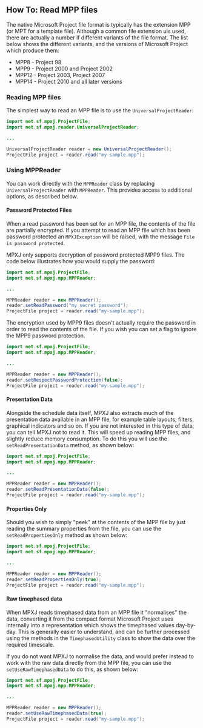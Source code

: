 ## How To: Read MPP files
The native Microsoft Project file format is typically has the extension MPP
(or MPT for a template file). Although a common file extension uis used,
there are actually a number if different variants of the file format.
The list below shows the different variants, and the versions of 
Microsoft Project which produce them:

* MPP8 - Project 98
* MPP9 - Project 2000 and Project 2002
* MPP12 - Project 2003, Project 2007
* MPP14 - Project 2010 and all later versions

### Reading MPP files
The simplest way to read an MPP file is to use the `UniversalProjectReader`:

```java
import net.sf.mpxj.ProjectFile;
import net.sf.mpxj.reader.UniversalProjectReader;

...

UniversalProjectReader reader = new UniversalProjectReader();
ProjectFile project = reader.read("my-sample.mpp");
```

### Using MPPReader
You can work directly with the `MPPReader` class by replacing `UniversalProjectReader`
with `MPPReader`. This provides access to additional options, as described below.

#### Password Protected Files
When a read password has been set for an MPP file, the contents of the file are partially
encrypted. If you attempt to read an MPP file which has been password protected an `MPXJException` 
will be raised, with the message `File is password protected`.

MPXJ only supports decryption of password protected MPP9 files. The code below illustrates
how you would supply the password:

```java
import net.sf.mpxj.ProjectFile;
import net.sf.mpxj.mpp.MPPReader;

...

MPPReader reader = new MPPReader();
reader.setReadPassword("my secret password");
ProjectFile project = reader.read("my-sample.mpp");
```

The encryption used by MPP9 files doesn't actually require the password in order to
read the contents of the file. If you wish you can set a flag to ignore 
the MPP9 password protection.

```java
import net.sf.mpxj.ProjectFile;
import net.sf.mpxj.mpp.MPPReader;

...

MPPReader reader = new MPPReader();
reader.setRespectPasswordProtection(false);
ProjectFile project = reader.read("my-sample.mpp");
```

#### Presentation Data
Alongside the schedule data itself, MPXJ also extracts much of the presentation data
available in an MPP file, for example table layouts, filters, graphical indicators
and so on. If you are not interested in this type of data, you can tell MPXJ not
to read it. This will speed up reading MPP files, and slightly reduce memory consumption.
To do this you will use the `setReadPresentationData` method, as shown below:

```java
import net.sf.mpxj.ProjectFile;
import net.sf.mpxj.mpp.MPPReader;

...

MPPReader reader = new MPPReader();
reader.setReadPresentationData(false);
ProjectFile project = reader.read("my-sample.mpp");
```

#### Properties Only
Should you wish to simply "peek" at the contents of the MPP file by just reading the
summary properties from the file, you can use the `setReadPropertiesOnly` method
as shown below:

```java
import net.sf.mpxj.ProjectFile;
import net.sf.mpxj.mpp.MPPReader;

...

MPPReader reader = new MPPReader();
reader.setReadPropertiesOnly(true);
ProjectFile project = reader.read("my-sample.mpp");
```

#### Raw timephased data
When MPXJ reads timephased data from an MPP file it "normalises" the data,
converting it from the compact format Microsoft Project uses internally
into a representation which shows the timephased values day-by-day. This
is generally easier to understand, and can be further processed using the
methods in the `TimephasedUtility` class to show the data over the
required timescale.

If you do not want MPXJ to normalise the data, and would prefer instead to
work with the raw data directly from the MPP file, you can use the
`setUseRawTimephasedData` to do this, as shown below:

```java
import net.sf.mpxj.ProjectFile;
import net.sf.mpxj.mpp.MPPReader;

...

MPPReader reader = new MPPReader();
reader.setUseRawTimephasedData(true);
ProjectFile project = reader.read("my-sample.mpp");
```

